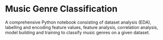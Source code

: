 # Music Genre Classification

A comprehensive Python notebook consisting of dataset analysis (EDA), labelling and encoding feature values, feature analysis, correlation analysis, model building and training to classify music genres on a given dataset. 
